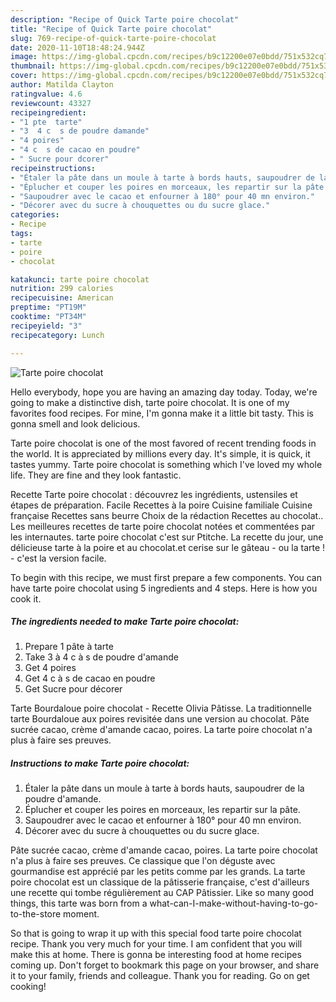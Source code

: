 ```yaml
---
description: "Recipe of Quick Tarte poire chocolat"
title: "Recipe of Quick Tarte poire chocolat"
slug: 769-recipe-of-quick-tarte-poire-chocolat
date: 2020-11-10T18:48:24.944Z
image: https://img-global.cpcdn.com/recipes/b9c12200e07e0bdd/751x532cq70/tarte-poire-chocolat-photo-principale-de-la-recette.jpg
thumbnail: https://img-global.cpcdn.com/recipes/b9c12200e07e0bdd/751x532cq70/tarte-poire-chocolat-photo-principale-de-la-recette.jpg
cover: https://img-global.cpcdn.com/recipes/b9c12200e07e0bdd/751x532cq70/tarte-poire-chocolat-photo-principale-de-la-recette.jpg
author: Matilda Clayton
ratingvalue: 4.6
reviewcount: 43327
recipeingredient:
- "1 pte  tarte"
- "3  4 c  s de poudre damande"
- "4 poires"
- "4 c  s de cacao en poudre"
- " Sucre pour dcorer"
recipeinstructions:
- "Étaler la pâte dans un moule à tarte à bords hauts, saupoudrer de la poudre d&#39;amande."
- "Éplucher et couper les poires en morceaux, les repartir sur la pâte."
- "Saupoudrer avec le cacao et enfourner à 180° pour 40 mn environ."
- "Décorer avec du sucre à chouquettes ou du sucre glace."
categories:
- Recipe
tags:
- tarte
- poire
- chocolat

katakunci: tarte poire chocolat 
nutrition: 299 calories
recipecuisine: American
preptime: "PT19M"
cooktime: "PT34M"
recipeyield: "3"
recipecategory: Lunch

---
```



![Tarte poire chocolat](https://img-global.cpcdn.com/recipes/b9c12200e07e0bdd/751x532cq70/tarte-poire-chocolat-photo-principale-de-la-recette.jpg)

Hello everybody, hope you are having an amazing day today. Today, we're going to make a distinctive dish, tarte poire chocolat. It is one of my favorites food recipes. For mine, I'm gonna make it a little bit tasty. This is gonna smell and look delicious.

Tarte poire chocolat is one of the most favored of recent trending foods in the world. It is appreciated by millions every day. It's simple, it is quick, it tastes yummy. Tarte poire chocolat is something which I've loved my whole life. They are fine and they look fantastic.

Recette Tarte poire chocolat : découvrez les ingrédients, ustensiles et étapes de préparation. Facile Recettes à la poire Cuisine familiale Cuisine française Recettes sans beurre Choix de la rédaction Recettes au chocolat.. Les meilleures recettes de tarte poire chocolat notées et commentées par les internautes. tarte poire chocolat c&#39;est sur Ptitche. La recette du jour, une délicieuse tarte à la poire et au chocolat.et cerise sur le gâteau - ou la tarte ! - c&#39;est la version facile.


To begin with this recipe, we must first prepare a few components. You can have tarte poire chocolat using 5 ingredients and 4 steps. Here is how you cook it.

<!--inarticleads1-->

##### The ingredients needed to make Tarte poire chocolat:

1. Prepare 1 pâte à tarte
1. Take 3 à 4 c à s de poudre d&#39;amande
1. Get 4 poires
1. Get 4 c à s de cacao en poudre
1. Get  Sucre pour décorer


Tarte Bourdaloue poire chocolat - Recette Olivia Pâtisse. La traditionnelle tarte Bourdaloue aux poires revisitée dans une version au chocolat. Pâte sucrée cacao, crème d&#39;amande cacao, poires. La tarte poire chocolat n&#39;a plus à faire ses preuves. 

<!--inarticleads2-->

##### Instructions to make Tarte poire chocolat:

1. Étaler la pâte dans un moule à tarte à bords hauts, saupoudrer de la poudre d&#39;amande.
1. Éplucher et couper les poires en morceaux, les repartir sur la pâte.
1. Saupoudrer avec le cacao et enfourner à 180° pour 40 mn environ.
1. Décorer avec du sucre à chouquettes ou du sucre glace.


Pâte sucrée cacao, crème d&#39;amande cacao, poires. La tarte poire chocolat n&#39;a plus à faire ses preuves. Ce classique que l&#39;on déguste avec gourmandise est apprécié par les petits comme par les grands. La tarte poire chocolat est un classique de la pâtisserie française, c&#39;est d&#39;ailleurs une recette qui tombe régulièrement au CAP Pâtissier. Like so many good things, this tarte was born from a what-can-I-make-without-having-to-go-to-the-store moment. 

So that is going to wrap it up with this special food tarte poire chocolat recipe. Thank you very much for your time. I am confident that you will make this at home. There is gonna be interesting food at home recipes coming up. Don't forget to bookmark this page on your browser, and share it to your family, friends and colleague. Thank you for reading. Go on get cooking!
